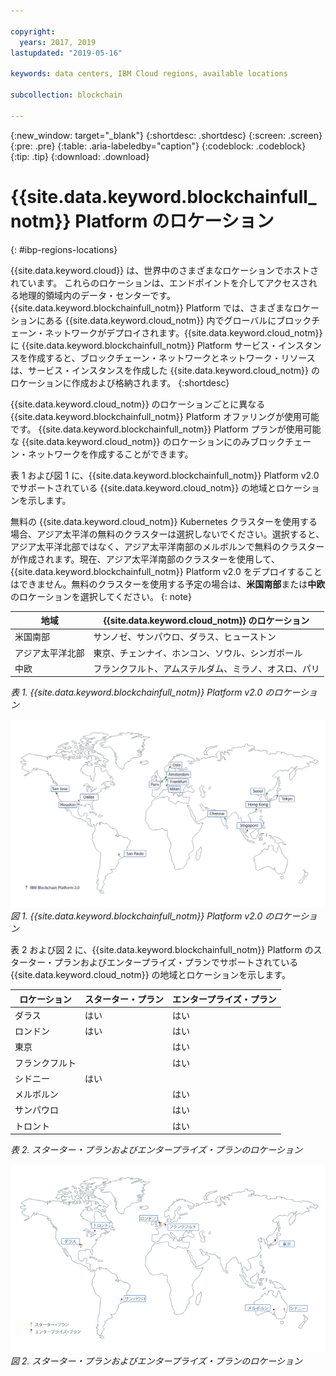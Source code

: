 ```yaml
---

copyright:
  years: 2017, 2019
lastupdated: "2019-05-16"

keywords: data centers, IBM Cloud regions, available locations

subcollection: blockchain

---
```


{:new_window: target="_blank"}
{:shortdesc: .shortdesc}
{:screen: .screen}
{:pre: .pre}
{:table: .aria-labeledby="caption"}
{:codeblock: .codeblock}
{:tip: .tip}
{:download: .download}


# {{site.data.keyword.blockchainfull_notm}} Platform のロケーション
{: #ibp-regions-locations}

{{site.data.keyword.cloud}} は、世界中のさまざまなロケーションでホストされています。 これらのロケーションは、エンドポイントを介してアクセスされる地理的領域内のデータ・センターです。 {{site.data.keyword.blockchainfull_notm}} Platform では、さまざまなロケーションにある {{site.data.keyword.cloud_notm}} 内でグローバルにブロックチェーン・ネットワークがデプロイされます。{{site.data.keyword.cloud_notm}} に {{site.data.keyword.blockchainfull_notm}} Platform サービス・インスタンスを作成すると、ブロックチェーン・ネットワークとネットワーク・リソースは、サービス・インスタンスを作成した {{site.data.keyword.cloud_notm}} のロケーションに作成および格納されます。
{:shortdesc}

{{site.data.keyword.cloud_notm}} のロケーションごとに異なる {{site.data.keyword.blockchainfull_notm}} Platform オファリングが使用可能です。 {{site.data.keyword.blockchainfull_notm}} Platform プランが使用可能な {{site.data.keyword.cloud_notm}} のロケーションにのみブロックチェーン・ネットワークを作成することができます。

表 1 および図 1 に、{{site.data.keyword.blockchainfull_notm}} Platform v2.0 でサポートされている {{site.data.keyword.cloud_notm}} の地域とロケーションを示します。

無料の {{site.data.keyword.cloud_notm}} Kubernetes クラスターを使用する場合、アジア太平洋の無料のクラスターは選択しないでください。選択すると、アジア太平洋北部ではなく、アジア太平洋南部のメルボルンで無料のクラスターが作成されます。現在、アジア太平洋南部のクラスターを使用して、{{site.data.keyword.blockchainfull_notm}} Platform v2.0 をデプロイすることはできません。無料のクラスターを使用する予定の場合は、**米国南部**または**中欧**のロケーションを選択してください。
{: note}

| 地域 | {{site.data.keyword.cloud_notm}} のロケーション |
|--------|--------------------|
| 米国南部 | サンノゼ、サンパウロ、ダラス、ヒューストン |
| アジア太平洋北部 | 東京、チェンナイ、ホンコン、ソウル、シンガポール |
| 中欧 | フランクフルト、アムステルダム、ミラノ、オスロ、パリ |

_表 1. {{site.data.keyword.blockchainfull_notm}} Platform v2.0 のロケーション_


![{{site.data.keyword.blockchainfull_notm}} Platform v2.0 のロケーション](../images/ibp_v2_regions.png "{{site.data.keyword.blockchainfull_notm}} Platform v2.0 のロケーション")  
_図 1. {{site.data.keyword.blockchainfull_notm}} Platform v2.0 のロケーション_


表 2 および図 2 に、{{site.data.keyword.blockchainfull_notm}} Platform のスターター・プランおよびエンタープライズ・プランでサポートされている {{site.data.keyword.cloud_notm}} の地域とロケーションを示します。

| ロケーション | スターター・プラン | エンタープライズ・プラン |
|--------|----------|----------|
| ダラス | はい | はい |
| ロンドン | はい | はい |
| 東京 |  | はい |
| フランクフルト |  | はい |
| シドニー | はい |  |
| メルボルン |  | はい |
| サンパウロ |  | はい |
| トロント |  | はい |

_表 2. スターター・プランおよびエンタープライズ・プランのロケーション_


![スターター・プランおよびエンタープライズ・プランのロケーション](../images/ibp_regions.png "{{site.data.keyword.blockchainfull_notm}} Platform のロケーション")  
_図 2. スターター・プランおよびエンタープライズ・プランのロケーション_
